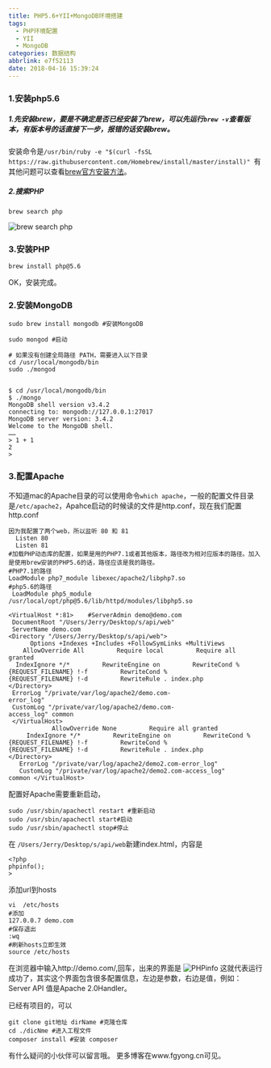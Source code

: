 ```yaml
---
title: PHP5.6+YII+MongoDB环境搭建
tags:
  - PHP环境配置
  - YII
  - MongoDB
categories: 数据结构
abbrlink: e7f52113
date: 2018-04-16 15:39:24
---
```

### 1.安装php5.6
##### 1.先安装brew，要是不确定是否已经安装了brew，可以先运行`brew -v`查看版本，有版本号的话直接下一步，报错的话安装brew。
安装命令是`/usr/bin/ruby -e "$(curl -fsSL https://raw.githubusercontent.com/Homebrew/install/master/install)"
`有其他问题可以查看[brew官方安装方法](https://brew.sh/index_zh-cn)。
##### 2.搜索PHP
```
brew search php
```
![brew search php](https://upload-images.jianshu.io/upload_images/783986-58be6a637b83983b.png?imageMogr2/auto-orient/strip%7CimageView2/2/w/1240)


### 3.安装PHP
```
brew install php@5.6
```
OK，安装完成。
### 2.安装MongoDB
```
sudo brew install mongodb #安装MongoDB

sudo mongod #启动

# 如果没有创建全局路径 PATH，需要进入以下目录
cd /usr/local/mongodb/bin
sudo ./mongod


$ cd /usr/local/mongodb/bin 
$ ./mongo
MongoDB shell version v3.4.2
connecting to: mongodb://127.0.0.1:27017
MongoDB server version: 3.4.2
Welcome to the MongoDB shell.
……
> 1 + 1
2
> 
```
### 3.配置Apache
不知道mac的Apache目录的可以使用命令`which apache`，一般的配置文件目录是`/etc/apache2`，Apahce启动的时候读的文件是http.conf，现在我们配置http.conf
```
因为我配置了两个web，所以监听 80 和 81
  Listen 80
  Listen 81
#加载PHP动态库的配置，如果是用的PHP7.1或者其他版本，路径改为相对应版本的路径。加入是使用brew安装的PHP5.6的话，路径应该是我的路径。
#PHP7.1的路径
LoadModule php7_module libexec/apache2/libphp7.so
#php5.6的路径
 LoadModule php5_module /usr/local/opt/php@5.6/lib/httpd/modules/libphp5.so

<VirtualHost *:81>    #ServerAdmin demo@demo.com    
 DocumentRoot "/Users/Jerry/Desktop/s/api/web"    
 ServerName demo.com         
<Directory "/Users/Jerry/Desktop/s/api/web">   
      Options +Indexes +Includes +FollowSymLinks +MultiViews     
    AllowOverride All         Require local         Require all granted       
  IndexIgnore */*         RewriteEngine on         RewriteCond %
{REQUEST_FILENAME} !-f         RewriteCond %
{REQUEST_FILENAME} !-d         RewriteRule . index.php       
</Directory>    
 ErrorLog "/private/var/log/apache2/demo.com-
error_log"    
 CustomLog "/private/var/log/apache2/demo.com-
access_log" common
 </VirtualHost>
            AllowOverride None         Require all granted    
     IndexIgnore */*         RewriteEngine on         RewriteCond %
{REQUEST_FILENAME} !-f         RewriteCond %
{REQUEST_FILENAME} !-d         RewriteRule . index.php     
</Directory>  
   ErrorLog "/private/var/log/apache2/demo2.com-error_log"  
   CustomLog "/private/var/log/apache2/demo2.com-access_log" 
common </VirtualHost>
```
配置好Apache需要重新启动，
```
sudo /usr/sbin/apachectl restart #重新启动
sudo /usr/sbin/apachectl start#启动
sudo /usr/sbin/apachectl stop#停止
```
在
`/Users/Jerry/Desktop/s/api/web`新建index.html，内容是
```
<?php
phpinfo();
>
```
添加url到hosts
```
vi  /etc/hosts
#添加 
127.0.0.7 demo.com
#保存退出
:wq
#刷新hosts立即生效
source /etc/hosts
```
在浏览器中输入http://demo.com/,回车，出来的界面是
![PHPinfo](https://upload-images.jianshu.io/upload_images/783986-e1b5fda1f7385967.png?imageMogr2/auto-orient/strip%7CimageView2/2/w/1240)
这就代表运行成功了，其实这个界面包含很多配置信息，左边是参数，右边是值，例如：
Server API 值是Apache 2.0Handler。

已经有项目的，可以
```
git clone git地址 dirName #克隆仓库
cd ./dicNme #进入工程文件
composer install #安装 composer
```

有什么疑问的小伙伴可以留言哦。
更多博客在www.fgyong.cn可见。



